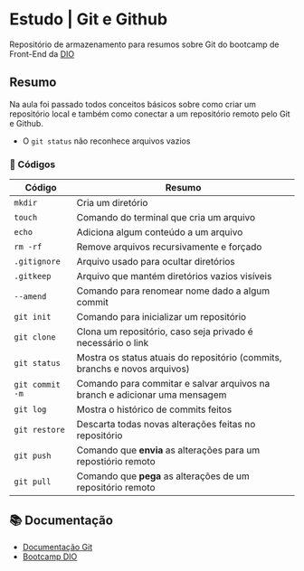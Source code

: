 
# Estudo | Git e Github

Repositório de armazenamento para resumos sobre Git do bootcamp de Front-End da [DIO](https://web.dio.me/track/coding-future-front-end-do-zero)



##  Resumo

Na aula foi passado todos conceitos básicos sobre como criar um repositório local e também como conectar a um repositório remoto pelo Git e Github. 

- O ```git status``` não reconhece arquivos vazios




### 📝 Códigos

|Código|Resumo|
|-------|------|
```mkdir```| Cria um diretório
```touch```| Comando do terminal que cria um arquivo
```echo```| Adiciona algum conteúdo a um arquivo
```rm -rf```| Remove arquivos recursivamente e forçado
```.gitignore```| Arquivo usado para ocultar diretórios
```.gitkeep```| Arquivo que mantém diretórios vazios visíveis
```--amend```| Comando para renomear nome dado a algum commit
```git init```| Comando para inicializar um repositório
```git clone```| Clona um repositório, caso seja privado é necessário o link
```git status```| Mostra os status atuais do repositório (commits, branchs e novos arquivos)
```git commit -m```| Comando para commitar e salvar arquivos na branch e adicionar uma mensagem
```git log```| Mostra o histórico de commits feitos
```git restore```| Descarta todas novas alterações feitas no repositório
```git push```| Comando que **envia** as alterações para um repostiório remoto
```git pull```| Comando que **pega** as alterações de um repositório remoto

## 📚 Documentação

- [Documentação Git](https://git-scm.com/docs)
- [Bootcamp DIO](https://web.dio.me/track/coding-future-front-end-do-zero)
